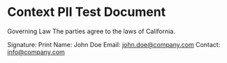 # Context PII Test Document

Governing Law
The parties agree to the laws of California.

Signature:
Print Name: John Doe
Email: john.doe@company.com
Contact: info@company.com

